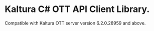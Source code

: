 # Kaltura C# OTT API Client Library.
Compatible with Kaltura OTT server version 6.2.0.28959 and above.
